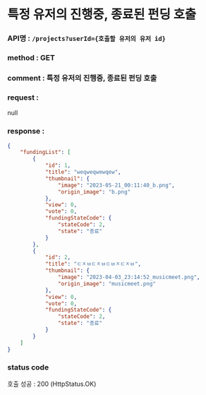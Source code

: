 # 특정 유저의 진행중, 종료된 펀딩 호출
### API명 : `/projects?userId={호출할 유저의 유저 id}`

### method : GET

### comment : 특정 유저의 진행중, 종료된 펀딩 호출

### request :
null

### response :
~~~json
{
    "fundingList": [
        {
            "id": 1,
            "title": "weqweqwewqew",
            "thumbnail": {
                "image": "2023-05-21_00:11:40_b.png",
                "origin_image": "b.png"
            },
            "view": 0,
            "vote": 0,
            "fundingStateCode": {
                "stateCode": 2,
                "state": "종료"
            }
        },
        {
            "id": 2,
            "title": "ㄷㅈㅂㄷㅈㅂㄷㅂㅈㄷㅈㅂ",
            "thumbnail": {
                "image": "2023-04-03_23:14:52_musicmeet.png",
                "origin_image": "musicmeet.png"
            },
            "view": 0,
            "vote": 0,
            "fundingStateCode": {
                "stateCode": 2,
                "state": "종료"
            }
        }
    ]
}
~~~
### status code
호출 성공 : 200 (HttpStatus.OK)